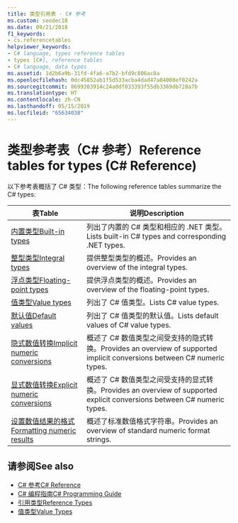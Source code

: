 ```yaml
---
title: 类型引用表 - C# 参考
ms.custom: seodec18
ms.date: 09/21/2018
f1_keywords:
- cs.referencetables
helpviewer_keywords:
- C# language, types reference tables
- types [C#], reference tables
- C# language, data types
ms.assetid: 1d2b6a9b-31fd-4fa6-a7b2-bfd9c806ac8a
ms.openlocfilehash: 0dc45852ab1f5d533acba4dad47a04008ef0242a
ms.sourcegitcommit: 8699383914c24a0df033393f55db3369db728a7b
ms.translationtype: HT
ms.contentlocale: zh-CN
ms.lasthandoff: 05/15/2019
ms.locfileid: "65634038"
---
```

# <a name="reference-tables-for-types-c-reference"></a><span data-ttu-id="87573-102">类型参考表（C# 参考）</span><span class="sxs-lookup"><span data-stu-id="87573-102">Reference tables for types (C# Reference)</span></span>

<span data-ttu-id="87573-103">以下参考表概括了 C# 类型：</span><span class="sxs-lookup"><span data-stu-id="87573-103">The following reference tables summarize the C# types:</span></span>

|<span data-ttu-id="87573-104">表</span><span class="sxs-lookup"><span data-stu-id="87573-104">Table</span></span>|<span data-ttu-id="87573-105">说明</span><span class="sxs-lookup"><span data-stu-id="87573-105">Description</span></span>|
|---------|---------|
|[<span data-ttu-id="87573-106">内置类型</span><span class="sxs-lookup"><span data-stu-id="87573-106">Built-in types</span></span>](built-in-types-table.md)|<span data-ttu-id="87573-107">列出了内置的 C# 类型和相应的 .NET 类型。</span><span class="sxs-lookup"><span data-stu-id="87573-107">Lists built-in C# types and corresponding .NET types.</span></span>|
|[<span data-ttu-id="87573-108">整型类型</span><span class="sxs-lookup"><span data-stu-id="87573-108">Integral types</span></span>](integral-types-table.md)|<span data-ttu-id="87573-109">提供整型类型的概述。</span><span class="sxs-lookup"><span data-stu-id="87573-109">Provides an overview of the integral types.</span></span>|
|[<span data-ttu-id="87573-110">浮点类型</span><span class="sxs-lookup"><span data-stu-id="87573-110">Floating-point types</span></span>](floating-point-types-table.md)|<span data-ttu-id="87573-111">提供浮点类型的概述。</span><span class="sxs-lookup"><span data-stu-id="87573-111">Provides an overview of the floating-point types.</span></span>|
|[<span data-ttu-id="87573-112">值类型</span><span class="sxs-lookup"><span data-stu-id="87573-112">Value types</span></span>](value-types-table.md)|<span data-ttu-id="87573-113">列出了 C# 值类型。</span><span class="sxs-lookup"><span data-stu-id="87573-113">Lists C# value types.</span></span>|
|[<span data-ttu-id="87573-114">默认值</span><span class="sxs-lookup"><span data-stu-id="87573-114">Default values</span></span>](default-values-table.md)|<span data-ttu-id="87573-115">列出了 C# 值类型的默认值。</span><span class="sxs-lookup"><span data-stu-id="87573-115">Lists default values of C# value types.</span></span>|
|[<span data-ttu-id="87573-116">隐式数值转换</span><span class="sxs-lookup"><span data-stu-id="87573-116">Implicit numeric conversions</span></span>](implicit-numeric-conversions-table.md)|<span data-ttu-id="87573-117">概述了 C# 数值类型之间受支持的隐式转换。</span><span class="sxs-lookup"><span data-stu-id="87573-117">Provides an overview of supported implicit conversions between C# numeric types.</span></span>|
|[<span data-ttu-id="87573-118">显式数值转换</span><span class="sxs-lookup"><span data-stu-id="87573-118">Explicit numeric conversions</span></span>](explicit-numeric-conversions-table.md)|<span data-ttu-id="87573-119">概述了 C# 数值类型之间受支持的显式转换。</span><span class="sxs-lookup"><span data-stu-id="87573-119">Provides an overview of supported explicit conversions between C# numeric types.</span></span>|
|[<span data-ttu-id="87573-120">设置数值结果的格式</span><span class="sxs-lookup"><span data-stu-id="87573-120">Formatting numeric results</span></span>](formatting-numeric-results-table.md)|<span data-ttu-id="87573-121">概述了标准数值格式字符串。</span><span class="sxs-lookup"><span data-stu-id="87573-121">Provides an overview of standard numeric format strings.</span></span>|

## <a name="see-also"></a><span data-ttu-id="87573-122">请参阅</span><span class="sxs-lookup"><span data-stu-id="87573-122">See also</span></span>

- [<span data-ttu-id="87573-123">C# 参考</span><span class="sxs-lookup"><span data-stu-id="87573-123">C# Reference</span></span>](../index.md)
- [<span data-ttu-id="87573-124">C# 编程指南</span><span class="sxs-lookup"><span data-stu-id="87573-124">C# Programming Guide</span></span>](../../programming-guide/index.md)
- [<span data-ttu-id="87573-125">引用类型</span><span class="sxs-lookup"><span data-stu-id="87573-125">Reference Types</span></span>](reference-types.md)
- [<span data-ttu-id="87573-126">值类型</span><span class="sxs-lookup"><span data-stu-id="87573-126">Value Types</span></span>](value-types.md)
